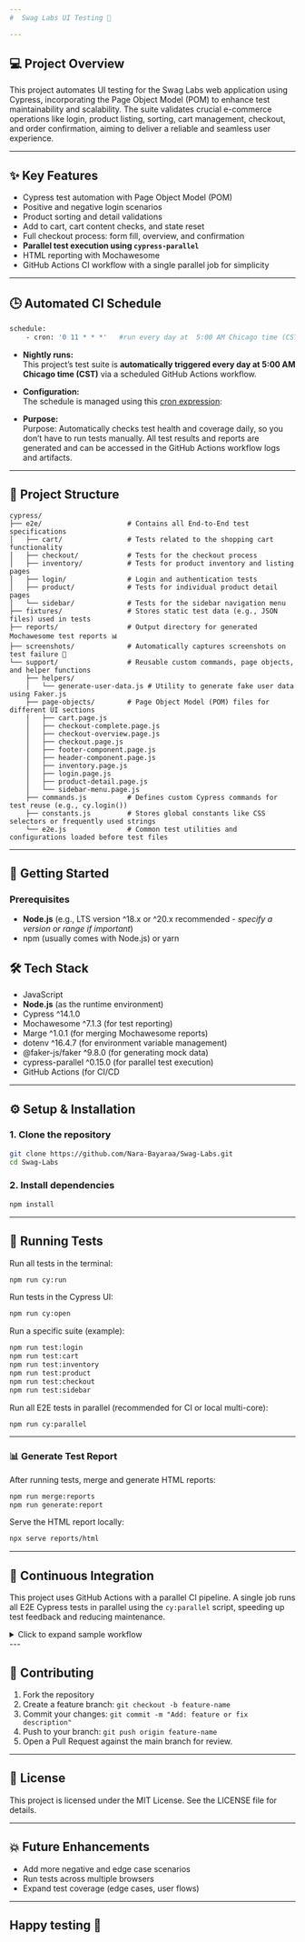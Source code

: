 ```yaml
---
#  Swag Labs UI Testing 🛒

---
```


## 💻 Project Overview

This project automates UI testing for the Swag Labs web application using Cypress, incorporating the Page Object Model (POM) to enhance test maintainability and scalability. 
The suite validates crucial e-commerce operations like login, product listing, sorting, cart management, checkout, and order confirmation, aiming to deliver a reliable and seamless user experience.

---

## ✨ Key Features

* Cypress test automation with Page Object Model (POM)
* Positive and negative login scenarios
* Product sorting and detail validations
* Add to cart, cart content checks, and state reset
* Full checkout process: form fill, overview, and confirmation
* **Parallel test execution using `cypress-parallel`**
* HTML reporting with Mochawesome
* GitHub Actions CI workflow with a single parallel job for simplicity

---


## 🕒 Automated CI Schedule

```bash
schedule:
    - cron: '0 11 * * *'   #run every day at  5:00 AM Chicago time (CST)
```

- **Nightly runs:**  
  This project’s test suite is **automatically triggered every day at 5:00 AM Chicago time (CST)** via a scheduled GitHub Actions workflow.

- **Configuration:**  
  The schedule is managed using this [cron expression](https://crontab.guru/#0_11_*_*_*):

- **Purpose:**  
Purpose:
Automatically checks test health and coverage daily, so you don’t have to run tests manually.
All test results and reports are generated and can be accessed in the GitHub Actions workflow logs and artifacts.

---

##  📂 Project Structure

```
cypress/
├── e2e/                     # Contains all End-to-End test specifications
│   ├── cart/                # Tests related to the shopping cart functionality
│   ├── checkout/            # Tests for the checkout process
│   ├── inventory/           # Tests for product inventory and listing pages
│   ├── login/               # Login and authentication tests
│   ├── product/             # Tests for individual product detail pages
│   └── sidebar/             # Tests for the sidebar navigation menu
├── fixtures/                # Stores static test data (e.g., JSON files) used in tests
├── reports/                 # Output directory for generated Mochawesome test reports 📊
├── screenshots/             # Automatically captures screenshots on test failure 📸
└── support/                 # Reusable custom commands, page objects, and helper functions
    ├── helpers/
    │   └── generate-user-data.js # Utility to generate fake user data using Faker.js
    ├── page-objects/        # Page Object Model (POM) files for different UI sections
    │   ├── cart.page.js
    │   ├── checkout-complete.page.js
    │   ├── checkout-overview.page.js
    │   ├── checkout.page.js
    │   ├── footer-component.page.js
    │   ├── header-component.page.js
    │   ├── inventory.page.js
    │   ├── login.page.js
    │   ├── product-detail.page.js
    │   └── sidebar-menu.page.js
    ├── commands.js          # Defines custom Cypress commands for test reuse (e.g., cy.login())
    ├── constants.js         # Stores global constants like CSS selectors or frequently used strings
    └── e2e.js               # Common test utilities and configurations loaded before test files
```

---


## 🚀 Getting Started

### Prerequisites

* **Node.js** (e.g., LTS version ^18.x or ^20.x recommended - *specify a version or range if important*)
* npm (usually comes with Node.js) or yarn

## 🛠️ Tech Stack

* JavaScript
* **Node.js** (as the runtime environment)
* Cypress ^14.1.0
* Mochawesome ^7.1.3 (for test reporting)
* Marge ^1.0.1 (for merging Mochawesome reports)
* dotenv ^16.4.7 (for environment variable management)
* @faker-js/faker ^9.8.0 (for generating mock data)
* cypress-parallel ^0.15.0 (for parallel test execution)
* GitHub Actions (for CI/CD

---

## ⚙️ Setup & Installation

### 1. Clone the repository

```bash
git clone https://github.com/Nara-Bayaraa/Swag-Labs.git
cd Swag-Labs
```

### 2. Install dependencies

```bash
npm install
```

---

## 🧪 Running Tests

Run all tests in the terminal:

```bash
npm run cy:run
```

Run tests in the Cypress UI:

```bash
npm run cy:open
```

Run a specific suite (example):

```bash
npm run test:login
npm run test:cart
npm run test:inventory
npm run test:product
npm run test:checkout
npm run test:sidebar
```

Run all E2E tests in parallel (recommended for CI or local multi-core):

```bash
npm run cy:parallel
```

---

### 📊 Generate Test Report

After running tests, merge and generate HTML reports:

```bash
npm run merge:reports
npm run generate:report
```

Serve the HTML report locally:

```bash
npx serve reports/html
```

---

## 🤖 Continuous Integration

This project uses GitHub Actions with a parallel CI pipeline.
A single job runs all E2E Cypress tests in parallel using the `cy:parallel` script, speeding up test feedback and reducing maintenance.

<details>
<summary>Click to expand sample workflow</summary>

```yaml
name: Parallel Test Build

on:
  schedule:
    - cron: '0 11 * * *'   #run every day at  5:00 AM Chicago time (CST)
  workflow_dispatch:
  pull_request:
    types: [opened, reopened, edited, synchronize]
  push:
    branches: [main]

jobs:
  cypress-parallel-e2e:
    runs-on: ubuntu-22.04
    steps:
      - name: Checkout
        uses: actions/checkout@v4.2.0

      - name: Set up Node.js 20.x
        uses: actions/setup-node@v4
        with:
          node-version: '20.x'

      - name: Cache npm dependencies
        uses: actions/cache@v4
        with:
          path: ~/.npm
          key: ${{ runner.os }}-npm-cache-${{ hashFiles('**/package-lock.json') }}
          restore-keys: |
            ${{ runner.os }}-npm-cache-

      - name: Install dependencies
        run: npm ci

      - name: Run Cypress E2E tests in parallel
        env:
          STANDARD_USER_USERNAME: ${{ secrets.STANDARD_USER_USERNAME }}
          STANDARD_USER_PASSWORD: ${{ secrets.STANDARD_USER_PASSWORD }}
        run: npm run cy:parallel
```
</details>
---

## 📝  Contributing

1. Fork the repository
2. Create a feature branch: `git checkout -b feature-name`
3. Commit your changes: `git commit -m "Add: feature or fix description"`
4. Push to your branch: `git push origin feature-name`
5. Open a Pull Request against the main branch for review.

---

## 📜 License

This project is licensed under the MIT License. See the LICENSE file for details.

---

## 💥 Future Enhancements

* Add more negative and edge case scenarios
* Run tests across multiple browsers
* Expand test coverage (edge cases, user flows)

---

Happy testing 🚀
---

